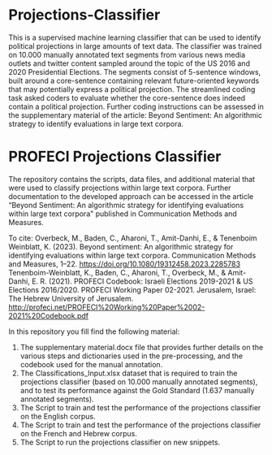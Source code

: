 # Projections-Classifier
This is a supervised machine learning classifier that can be used to identify political projections in large amounts of text data. The classifier was trained on 10.000 manually annotated text segments from various news media outlets and twitter content sampled around the topic of the US 2016 and 2020 Presidential Elections. The segments consist of 5-sentence windows, built around a core-sentence containing relevant future-oriented keywords that may potentially express a political projection. The streamlined coding task asked coders to evaluate whether the core-sentence does indeed contain a political projection. Further coding instructions can be assessed in the supplementary material of the article: Beyond Sentiment: An algorithmic strategy to identify evaluations in large text corpora. 

# PROFECI Projections Classifier
The repository contains the scripts, data files, and additional material that were used to classify projections within large text corpora. Further documentation to the developed approach can be accessed in the article “Beyond Sentiment: An algorithmic strategy for identifying evaluations within large text corpora" published in Communication Methods and Measures.

To cite: 
Overbeck, M., Baden, C., Aharoni, T., Amit-Danhi, E., & Tenenboim Weinblatt, K. (2023). Beyond sentiment: An algorithmic strategy for identifying evaluations within large text corpora. Communication Methods and Measures, 1–22. https://doi.org/10.1080/19312458.2023.2285783
Tenenboim-Weinblatt, K., Baden, C., Aharoni, T., Overbeck, M., & Amit-Danhi, E. R. (2021). PROFECI Codebook: Israeli Elections 2019-2021 & US Elections 2016/2020. PROFECI Working Paper 02-2021. Jerusalem, Israel: The Hebrew University of Jerusalem. http://profeci.net/PROFECI%20Working%20Paper%2002-2021%20Codebook.pdf

In this repository you fill find the following material: 
1. The supplementary material.docx file that provides further details on the various steps and dictionaries used in the pre-processing, and the codebook used for the manual annotation.
2. The Classifications_Input.xlsx dataset that is required to train the projections classifier (based on 10.000 manually annotated segments), and to test its performance against the Gold Standard (1.637 manually annotated segments). 
3. The Script to train and test the performance of the projections classifier on the English corpus. 
4. The Script to train and test the performance of the projections classifier on the French and Hebrew corpus.
5. The Script to run the projections classifier on new snippets. 

